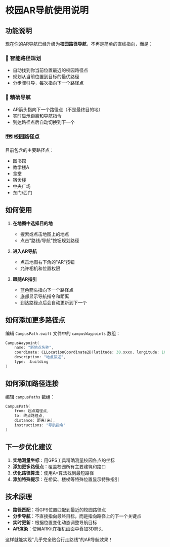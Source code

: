 # 校园AR导航使用说明

## 功能说明

现在你的AR导航已经升级为**校园路径导航**，不再是简单的直线指向，而是：

### 🎯 智能路径规划
- 自动找到你当前位置最近的校园路径点
- 规划从当前位置到目标的最优路径
- 分步骤引导，每次指向下一个路径点

### 📍 精确导航
- AR箭头指向下一个路径点（不是最终目的地）
- 实时显示距离和导航指令
- 到达路径点后自动切换到下一个

### 🗺️ 校园路径点
目前包含的主要路径点：
- 图书馆
- 教学楼A  
- 食堂
- 宿舍楼
- 中央广场
- 东门/西门

## 如何使用

1. **在地图中选择目的地**
   - 搜索或点击地图上的地点
   - 点击"路线/导航"按钮规划路径

2. **进入AR导航**
   - 点击地图右下角的"AR"按钮
   - 允许相机和位置权限

3. **跟随AR指引**
   - 蓝色箭头指向下一个路径点
   - 底部显示导航指令和距离
   - 到达路径点后会自动更新到下一个

## 如何添加更多路径点

编辑 `CampusPath.swift` 文件中的 `campusWaypoints` 数组：

```swift
CampusWaypoint(
    name: "新地点名称", 
    coordinate: CLLocationCoordinate2D(latitude: 30.xxxx, longitude: 103.xxxx), 
    description: "地点描述", 
    type: .building
)
```

## 如何添加路径连接

编辑 `campusPaths` 数组：

```swift
CampusPath(
    from: 起点路径点,
    to: 终点路径点, 
    distance: 距离(米),
    instructions: "导航指令"
)
```

## 下一步优化建议

1. **实地测量坐标**：用GPS工具精确测量校园各点的坐标
2. **添加更多路径点**：覆盖校园所有主要建筑和路口
3. **优化路径算法**：使用A*算法找到最短路径
4. **添加特殊提示**：在桥梁、楼梯等特殊位置显示特殊指引

## 技术原理

- **路径匹配**：将GPS位置匹配到最近的校园路径点
- **分步导航**：不直接指向最终目标，而是指向路径上的下一个关键点
- **实时更新**：根据位置变化动态调整导航目标
- **AR渲染**：使用ARKit在相机画面中叠加3D箭头

这样就能实现"几乎完全贴合行走路线"的AR导航效果！
